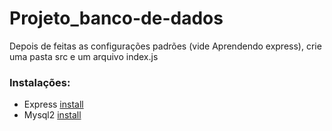 # Projeto_banco-de-dados

Depois de feitas as configurações padrões (vide Aprendendo express), crie uma pasta src e um arquivo index.js

### Instalações:
- Express [install][1]
- Mysql2  [install][2]

[1]:https://expressjs.com/pt-br/
[2]:https://dev.mysql.com/downloads/installer/
